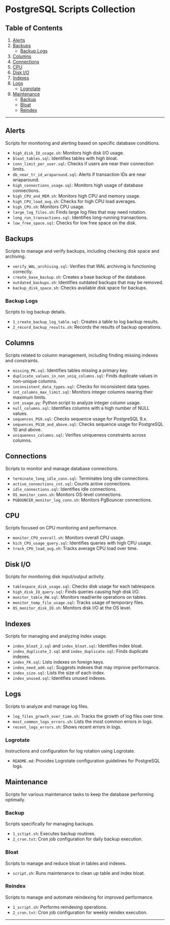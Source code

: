 # PostgreSQL Scripts Collection


## Table of Contents

1. [Alerts](#alerts)
2. [Backups](#backups)
   - [Backup Logs](#backup-logs)
3. [Columns](#columns)
4. [Connections](#connections)
5. [CPU](#cpu)
6. [Disk I/O](#disk-io)
7. [Indexes](#indexes)
8. [Logs](#logs)
   - [Logrotate](#logrotate)
9. [Maintenance](#maintenance)
   - [Backup](#backup)
   - [Bloat](#bloat)
   - [Reindex](#reindex)

---

## Alerts

Scripts for monitoring and alerting based on specific database conditions.

- `high_disk_IO_usage.sh`: Monitors high disk I/O usage.
- `bloat_tables.sql`: Identifies tables with high bloat.
- `conn_limit_per_user.sql`: Checks if users are near their connection limits.
- `db_near_tr_id_wraparound.sql`: Alerts if transaction IDs are near wraparound.
- `high_connections_usage.sql`: Monitors high usage of database connections.
- `high_CPU_and_MEM.sh`: Monitors high CPU and memory usage.
- `high_CPU_load_avg.sh`: Checks for high CPU load averages.
- `high_CPU.sh`: Monitors CPU usage.
- `large_log_files.sh`: Finds large log files that may need rotation.
- `long_run_transactions.sql`: Identifies long-running transactions.
- `low_free_space.sql`: Checks for low free space on the disk.

## Backups

Scripts to manage and verify backups, including checking disk space and archiving.

- `verify_WAL_archiving.sql`: Verifies that WAL archiving is functioning correctly.
- `create_base_backup.sh`: Creates a base backup of the database.
- `outdated_backups.sh`: Identifies outdated backups that may be removed.
- `backup_disk_space.sh`: Checks available disk space for backups.

### Backup Logs

Scripts to log backup details.

- `1_create_backup_log_table.sql`: Creates a table to log backup results.
- `2_record_backup_results.sh`: Records the results of backup operations.

## Columns

Scripts related to column management, including finding missing indexes and constraints.

- `missing_PK.sql`: Identifies tables missing a primary key.
- `duplicate_values_in_non_uniq_columns.sql`: Finds duplicate values in non-unique columns.
- `inconsistent_data_types.sql`: Checks for inconsistent data types.
- `int_columns_max_limit.sql`: Monitors integer columns nearing their maximum limits.
- `int_usage.py`: Python script to analyze integer column usage.
- `null_columns.sql`: Identifies columns with a high number of NULL values.
- `sequences_PG9.sql`: Checks sequence usage for PostgreSQL 9.x.
- `sequences_PG10_and_above.sql`: Checks sequence usage for PostgreSQL 10 and above.
- `uniqueness_columns.sql`: Verifies uniqueness constraints across columns.

## Connections

Scripts to monitor and manage database connections.

- `terminate_long_idle_conn.sql`: Terminates long idle connections.
- `active_connections_cnt.sql`: Counts active connections.
- `idle_connections.sql`: Identifies idle connections.
- `OS_monitor_conn.sh`: Monitors OS-level connections.
- `PGBOUNCER_monitor_log_conn.sh`: Monitors PgBouncer connections.

## CPU

Scripts focused on CPU monitoring and performance.

- `monitor_CPU_overall.sh`: Monitors overall CPU usage.
- `hich_CPU_usage_query.sql`: Identifies queries with high CPU usage.
- `track_CPU_load_avg.sh`: Tracks average CPU load over time.

## Disk I/O

Scripts for monitoring disk input/output activity.

- `tablespace_disk_usage.sql`: Checks disk usage for each tablespace.
- `high_disk_IO_query.sql`: Finds queries causing high disk I/O.
- `monitor_table_RW.sql`: Monitors read/write operations on tables.
- `monitor_temp_file_usage.sql`: Tracks usage of temporary files.
- `OS_monitor_disk_IO.sh`: Monitors disk I/O at the OS level.

## Indexes

Scripts for managing and analyzing index usage.

- `index_bloat_2.sql` and `index_bloat.sql`: Identifies index bloat.
- `index_duplicate_2.sql` and `index_duplicate.sql`: Finds duplicate indexes.
- `index_FK.sql`: Lists indexes on foreign keys.
- `index_need_add.sql`: Suggests indexes that may improve performance.
- `index_size.sql`: Lists the size of each index.
- `index_unused.sql`: Identifies unused indexes.

## Logs

Scripts to analyze and manage log files.

- `log_files_growth_over_time.sh`: Tracks the growth of log files over time.
- `most_common_logs_errors.sh`: Lists the most common errors in logs.
- `recent_logs_errors.sh`: Shows recent errors in logs.

### Logrotate

Instructions and configuration for log rotation using Logrotate.

- `README.md`: Provides Logrotate configuration guidelines for PostgreSQL logs.

## Maintenance

Scripts for various maintenance tasks to keep the database performing optimally.

### Backup

Scripts specifically for managing backups.

- `1_sctipt.sh`: Executes backup routines.
- `2_cron.txt`: Cron job configuration for daily backup execution.

### Bloat

Scripts to manage and reduce bloat in tables and indexes.

- `script.sh`: Runs maintenance to clean up table and index bloat.

### Reindex

Scripts to manage and automate reindexing for improved performance.

- `1_script.sh`: Performs reindexing operations.
- `2_cron.txt`: Cron job configuration for weekly reindex execution.

---
